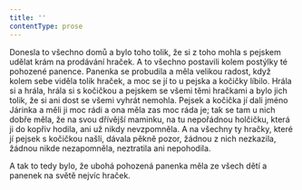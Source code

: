 ```yaml
---
title: ''
contentType: prose
---
```


<section>

Donesla to všechno domů a bylo toho tolik, že si z toho mohla s pejskem udělat krám na prodávání hraček. A to všechno postavili kolem postýlky té pohozené panence. Panenka se probudila a měla velikou radost, když kolem sebe viděla tolik hraček, a moc se jí to u pejska a kočičky líbilo. Hrála si a hrála, hrála si s kočičkou a pejskem se všemi těmi hračkami a bylo jich tolik, že si ani dost se všemi vyhrát nemohla. Pejsek a kočička jí dali jméno Járinka a měli ji moc rádi a ona měla zas moc ráda je; tak se tam u nich dobře měla, že na svou dřívější maminku, na tu nepořádnou holčičku, která ji do kopřiv hodila, ani už nikdy nevzpomněla. A na všechny ty hračky, které jí pejsek s kočičkou našli, dávala pěkně pozor, žádnou z nich nezkazila, žádnou nikde nezapomněla, neztratila ani nepohodila.

A tak to tedy bylo, že ubohá pohozená panenka měla ze všech dětí a panenek na světě nejvíc hraček.

</section>
